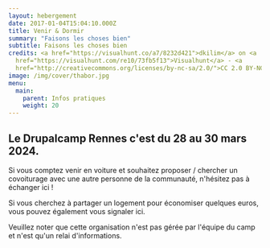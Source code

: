 ```yaml
---
layout: hebergement
date: 2017-01-04T15:04:10.000Z
title: Venir & Dormir
summary: "Faisons les choses bien"
subtitle: Faisons les choses bien
credits: <a href="https://visualhunt.co/a7/8232d421">dkilim</a> on <a
  href="https://visualhunt.com/re10/73fb5f13">Visualhunt</a> - <a
  href="http://creativecommons.org/licenses/by-nc-sa/2.0/">CC 2.0 BY-NC-SA</a>
image: /img/cover/thabor.jpg
menu:
  main:
    parent: Infos pratiques
    weight: 20
---
```


## Le Drupalcamp Rennes c'est du 28 au 30 mars 2024.

Si vous comptez venir en voiture et souhaitez proposer / chercher un covoiturage avec une autre personne de la communauté, n'hésitez pas à échanger ici !

Si vous cherchez à partager un logement pour économiser quelques euros, vous pouvez également vous signaler ici.

Veuillez noter que cette organisation n'est pas gérée par l'équipe du camp et n'est qu'un relai d'informations.
